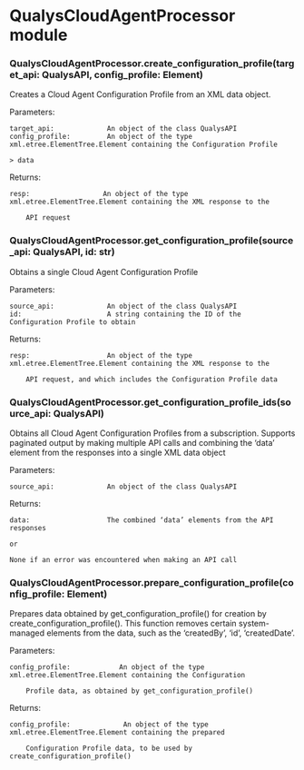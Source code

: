 # QualysCloudAgentProcessor module


### QualysCloudAgentProcessor.create_configuration_profile(target_api: QualysAPI, config_profile: Element)
Creates a Cloud Agent Configuration Profile from an XML data object.

Parameters:

    target_api:             An object of the class QualysAPI
    config_profile:         An object of the type xml.etree.ElementTree.Element containing the Configuration Profile

    > data

Returns:

    resp:                  An object of the type xml.etree.ElementTree.Element containing the XML response to the

        API request


### QualysCloudAgentProcessor.get_configuration_profile(source_api: QualysAPI, id: str)
Obtains a single Cloud Agent Configuration Profile

Parameters:

    source_api:             An object of the class QualysAPI
    id:                     A string containing the ID of the Configuration Profile to obtain

Returns:

    resp:                   An object of the type xml.etree.ElementTree.Element containing the XML response to the

        API request, and which includes the Configuration Profile data


### QualysCloudAgentProcessor.get_configuration_profile_ids(source_api: QualysAPI)
Obtains all Cloud Agent Configuration Profiles from a subscription.  Supports paginated output by making
multiple API calls and combining the ‘data’ element from the responses into a single XML data object

Parameters:

    source_api:             An object of the class QualysAPI

Returns:

    data:                   The combined ‘data’ elements from the API responses

    or

    None if an error was encountered when making an API call


### QualysCloudAgentProcessor.prepare_configuration_profile(config_profile: Element)
Prepares data obtained by get_configuration_profile() for creation by create_configuration_profile().  This
function removes certain system-managed elements from the data, such as the ‘createdBy’, ‘id’, ‘createdDate’.

Parameters:

    config_profile:            An object of the type xml.etree.ElementTree.Element containing the Configuration

        Profile data, as obtained by get_configuration_profile()

Returns:

    config_profile:             An object of the type xml.etree.ElementTree.Element containing the prepared

        Configuration Profile data, to be used by create_configuration_profile()
